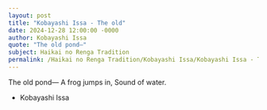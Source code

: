 ```yaml
---
layout: post
title: "Kobayashi Issa - The old"
date: 2024-12-28 12:00:00 -0000
author: Kobayashi Issa
quote: "The old pond—"
subject: Haikai no Renga Tradition
permalink: /Haikai no Renga Tradition/Kobayashi Issa/Kobayashi Issa - The old
---
```


The old pond—
A frog jumps in,
Sound of water.

- Kobayashi Issa
